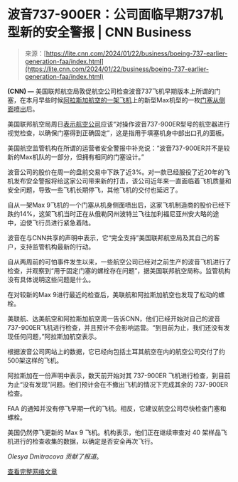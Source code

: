 <!--yml

category: 未分类

date: 2024-05-27 15:00:43

-->

# 波音737-900ER：公司面临早期737机型新的安全警报 | CNN Business

> 来源：[https://lite.cnn.com/2024/01/22/business/boeing-737-earlier-generation-faa/index.html](https://lite.cnn.com/2024/01/22/business/boeing-737-earlier-generation-faa/index.html)

**(CNN) —** 美国联邦航空局敦促航空公司检查波音737飞机早期版本上所谓的门塞，在本月早些时候[阿拉斯加航空的一架飞机](https://www.cnn.com/2024/01/18/business/boeing-ceo-spirit-aerosystems-alaska-airlines/index.html)上的新型Max机型的一枚[门塞从侧面喷出](https://www.cnn.com/2024/01/08/business/boeing-safety-quality-problems/index.html)后。

美国联邦航空局周日[表示航空公司](https://www.faa.gov/newsroom/updates-grounding-boeing-737-max-9-aircraft)应该“对操作波音737-900ER型号的航空器进行视觉检查，以确保门塞得到正确固定”，这是指用于填塞机身中部出口孔的面板。

美国航空监管机构在所谓的运营者安全警报中补充说：“波音737-900ER并不是较新的Max机队的一部分，但拥有相同的门塞设计。”

波音公司的股价在周一的盘前交易中下跌了近3%。对一款已经服役了近20年的飞机发布安全警报将给这家公司带来新的打击，该公司近年来一直面临着飞机质量和安全问题，导致一些飞机长期停飞，其他飞机的交付也延迟了。

自从一架Max 9飞机的一个门塞从机身侧面喷出后，这家飞机制造商的股价已经下跌约14%，这架飞机当时正在从俄勒冈州波特兰飞往加利福尼亚州安大略的途中，迫使飞行员进行紧急着陆。

波音在与CNN共享的声明中表示，它“完全支持”美国联邦航空局及其自己的客户，支持监管机构最新的行动。

自从两周前的可怕事件发生以来，一些航空公司已经对之前生产的波音飞机进行了检查，并观察到“用于固定门塞的螺栓存在问题”，据美国联邦航空局称。监管机构没有具体说明这些问题是什么。

在对较新的Max 9进行最近的检查后，美联航和阿拉斯加航空也发现了松动的螺栓。

美联航、达美航空和阿拉斯加航空周一告诉CNN，他们已经开始对自己的波音737-900ER飞机进行检查，并且预计不会影响运营。“到目前为止，我们还没有发现任何问题，”阿拉斯加航空表示。

根据波音公司网站上的数据，它已经向包括土耳其航空在内的航空公司交付了约500架这样的飞机。

阿拉斯加在一份声明中表示，数天前开始对其 737-900ER 飞机进行检查，到目前为止“没有发现”问题。他们预计会在不撤出飞机的情况下完成其余的 737-900ER 检查。

FAA 的通知并没有停飞早期一代的飞机。相反，它建议航空公司尽快检查门塞和螺栓。

美国仍然停飞更新的 Max 9 飞机。机构表示，他们正在继续审查对 40 架样品飞机进行的检查收集的数据，以确定是否安全再次飞行。

*Olesya Dmitracova 贡献了报道*。

[查看完整网络文章](https://www.cnn.com/2024/01/22/business/boeing-737-earlier-generation-faa/index.html)
